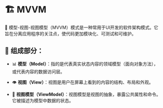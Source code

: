 # 🏗️ MVVM

🔹 模型-视图-视图模型（MVVM）模式是一种常用于UI开发的软件架构模式。它旨在分离应用程序的关注点，使代码更加模块化、可测试和可维护。

## 🧩 组成部分：

- 📊 **模型（Model）**：指的是代表真实状态内容的领域模型（面向对象方法），或代表内容的数据访问层。

- 👁️ **视图（View）**：视图是用户在屏幕上看到的内容的结构、布局和外观。

- 🔗 **视图模型（ViewModel）**：视图模型是视图的抽象，暴露公共属性和命令。它被描述为模型中数据的状态。